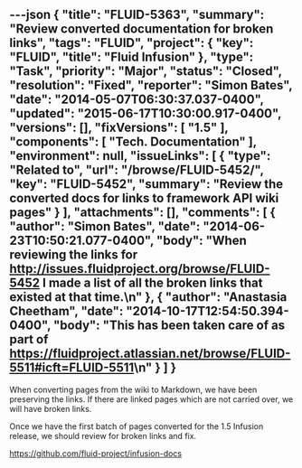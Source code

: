 ---json
{
  "title": "FLUID-5363",
  "summary": "Review converted documentation for broken links",
  "tags": "FLUID",
  "project": {
    "key": "FLUID",
    "title": "Fluid Infusion"
  },
  "type": "Task",
  "priority": "Major",
  "status": "Closed",
  "resolution": "Fixed",
  "reporter": "Simon Bates",
  "date": "2014-05-07T06:30:37.037-0400",
  "updated": "2015-06-17T10:30:00.917-0400",
  "versions": [],
  "fixVersions": [
    "1.5"
  ],
  "components": [
    "Tech. Documentation"
  ],
  "environment": null,
  "issueLinks": [
    {
      "type": "Related to",
      "url": "/browse/FLUID-5452/",
      "key": "FLUID-5452",
      "summary": "Review the converted docs for links to framework API wiki pages"
    }
  ],
  "attachments": [],
  "comments": [
    {
      "author": "Simon Bates",
      "date": "2014-06-23T10:50:21.077-0400",
      "body": "When reviewing the links for <http://issues.fluidproject.org/browse/FLUID-5452> I made a list of all the broken links that existed at that time.\n"
    },
    {
      "author": "Anastasia Cheetham",
      "date": "2014-10-17T12:54:50.394-0400",
      "body": "This has been taken care of as part of <https://fluidproject.atlassian.net/browse/FLUID-5511#icft=FLUID-5511>\n"
    }
  ]
}
---
When converting pages from the wiki to Markdown, we have been preserving the links. If there are linked pages which are not carried over, we will have broken links.

Once we have the first batch of pages converted for the 1.5 Infusion release, we should review for broken links and fix.

<https://github.com/fluid-project/infusion-docs>

        